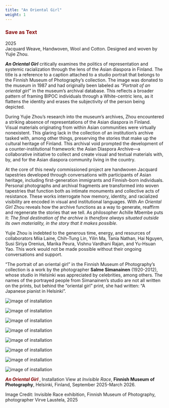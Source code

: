 ```yaml
---
title: "An Oriental Girl"
weight: 1
---
```



### **<span style="color: #850000;">Save as Text</span>**

   
2025     
Jacquard Weave, Handwoven, Wool and Cotton. Designed and woven by Yujie Zhou.

***An Oriental Girl*** critically examines the politics of representation and systemic racialization through the lens of the Asian diaspora in Finland. The title is a reference to a caption attached to a studio portrait that belongs to the Finnish Museum of Photography’s collection. The image was donated to the museum in 1987 and had originally been labeled as *“Portrait of an oriental girl”* in the museum’s archival database. This reflects a broader pattern of framing BIPOC individuals through a White-centric lens, as it flattens the identity and erases the subjectivity of the person being depicted.

During Yujie Zhou’s research into the museum’s archives, Zhou encountered a striking absence of representations of the Asian diaspora in Finland. Visual materials originating from within Asian communities were virtually nonexistent. This glaring lack in the collection of an institution’s archive tasked with, among other things, preserving the stories that make up the cultural heritage of Finland. This archival void prompted the development of a counter-institutional framework: the Asian Diaspora Archive—a collaborative initiative to collect and create visual and textual materials with, by, and for the Asian diaspora community living in the country. 

At the core of this newly commissioned project are handwoven Jacquard tapestries developed through conversations with participants of Asian heritage, including first-generation immigrants and Finnish-born individuals. Personal photographs and archival fragments are transformed into woven tapestries that function both as intimate monuments and collective acts of resistance. These works interrogate how memory, identity, and racialized visibility are encoded in visual and institutional languages. With *An Oriental Girl* Zhou reveals how the archive functions as a way to generate, reaffirm and regenerate the stories that we tell. As philosopher Achille Mbembe puts it:
*The final destination of the archive is therefore always situated outside its own materiality, in the story that it makes possible.*

Yujie Zhou is indebted to the generous time, energy, and resources of collaborators Miia Laine, Chih-Tung Lin, Yilin Ma, Tania Nathan, Hai Nguyen, Susi Siriya Orenius, Marika Peura, Vishnu Vardhani Rajan, and Yu-Hsuan Yao. This work would not be made possible without their ongoing conversations and support.

“The portrait of an oriental girl” in the Finnish Museum of Photography’s collection is a work by the photographer **Salme Simanainen** (1920-2012), whose studio in Helsinki was appreciated by celebrities, among others. The names of the portrayed people from Simanainen’s studio are not all written on the prints, but behind the “oriental girl” print, she had written: “A Japanese pianist in Helsinki”.



![image of installation](ADA-1.jpg)

![image of installation](ADA-3.jpg)

![image of installation](ADA-4.jpg)

![image of installation](ADA-5.jpg)

![image of installation](ADA-6.jpg)

![image of installation](ADA-7.jpg)

![image of installation](ADA-8.jpg)

![image of installation](ADA-9.jpg)

***<span style="color: #850000;">An Oriental Girl </span>***, Installation View at *Invisible Race*, **Finnish Museum of Photography**, Helsinki, Finland, September 2025-March 2026.    

Image Credit: Invisible Race exhibition, Finnish Museum of Photography, photographer Virve Laustela, 2025


<p>&nbsp;</p>

